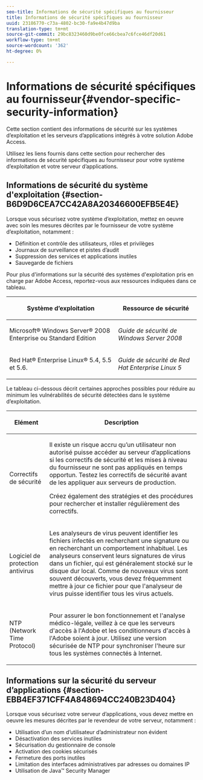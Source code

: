 ```yaml
---
seo-title: Informations de sécurité spécifiques au fournisseur
title: Informations de sécurité spécifiques au fournisseur
uuid: 23186770-c73a-4802-bc30-fa9e4b47d9ba
translation-type: tm+mt
source-git-commit: 29bc8323460d9be0fce66cbea7c6fce46df20d61
workflow-type: tm+mt
source-wordcount: '362'
ht-degree: 0%

---
```



# Informations de sécurité spécifiques au fournisseur{#vendor-specific-security-information}

Cette section contient des informations de sécurité sur les systèmes d’exploitation et les serveurs d’applications intégrés à votre solution Adobe Access.

Utilisez les liens fournis dans cette section pour rechercher des informations de sécurité spécifiques au fournisseur pour votre système d’exploitation et votre serveur d’applications.

## Informations de sécurité du système d&#39;exploitation {#section-B6D9D6CEA7CC42A8A20346600EFB5E4E}

Lorsque vous sécurisez votre système d’exploitation, mettez en oeuvre avec soin les mesures décrites par le fournisseur de votre système d’exploitation, notamment :

* Définition et contrôle des utilisateurs, rôles et privilèges
* Journaux de surveillance et pistes d’audit
* Suppression des services et applications inutiles
* Sauvegarde de fichiers

Pour plus d&#39;informations sur la sécurité des systèmes d&#39;exploitation pris en charge par Adobe Access, reportez-vous aux ressources indiquées dans ce tableau.

<table frame="all" colsep="1" rowsep="1" class="+ topic/table adobe-d/table " id="table-ugl-kjz-n4"> 
 <thead class="- topic/thead "> 
  <tr rowsep="1" class="- topic/row "> 
   <th colname="1" class="- topic/entry entry"> <p class="- topic/p ">Système d’exploitation </p> </th> 
   <th colname="2" class="- topic/entry entry"> <p class="- topic/p ">Ressource de sécurité </p> </th> 
  </tr> 
 </thead>
 <tbody class="- topic/tbody "> 
  <tr rowsep="1" class="- topic/row "> 
   <td colname="1" class="- topic/entry "> <p class="- topic/p ">Microsoft® Windows Server® 2008 Enterprise ou Standard Edition </p> </td> 
   <td colname="2" class="- topic/entry "> <p class="- topic/p "><i class="+ topic/ph hi-d/i ">Guide de sécurité de Windows Server 2008</i> </p> </td> 
  </tr> 
  <tr rowsep="0" class="- topic/row "> 
   <td colname="1" class="- topic/entry "> <p class="- topic/p ">Red Hat® Enterprise Linux® 5.4, 5.5 et 5.6. </p> </td> 
   <td colname="2" class="- topic/entry "> <p class="- topic/p "><i class="+ topic/ph hi-d/i ">Guide de sécurité de Red Hat Enterprise Linux 5</i> </p> </td> 
  </tr> 
 </tbody> 
</table>

Le tableau ci-dessous décrit certaines approches possibles pour réduire au minimum les vulnérabilités de sécurité détectées dans le système d’exploitation.

<table frame="all" colsep="1" rowsep="1" class="+ topic/table adobe-d/table " id="table-whl-kjz-n4"> 
 <thead class="- topic/thead "> 
  <tr rowsep="1" class="- topic/row "> 
   <th colname="1" class="- topic/entry entry"> <p class="- topic/p ">Elément </p> </th> 
   <th colname="2" class="- topic/entry entry"> <p class="- topic/p ">Description </p> </th> 
  </tr> 
 </thead>
 <tbody class="- topic/tbody "> 
  <tr rowsep="1" class="- topic/row "> 
   <td colname="1" class="- topic/entry "> <p class="- topic/p ">Correctifs de sécurité </p> </td> 
   <td colname="2" class="- topic/entry "> <p class="- topic/p ">Il existe un risque accru qu’un utilisateur non autorisé puisse accéder au serveur d’applications si les correctifs de sécurité et les mises à niveau du fournisseur ne sont pas appliqués en temps opportun. Testez les correctifs de sécurité avant de les appliquer aux serveurs de production. </p> <p class="- topic/p ">Créez également des stratégies et des procédures pour rechercher et installer régulièrement des correctifs. </p> </td> 
  </tr> 
  <tr rowsep="1" class="- topic/row "> 
   <td colname="1" class="- topic/entry "> <p class="- topic/p ">Logiciel de protection antivirus </p> </td> 
   <td colname="2" class="- topic/entry "> <p class="- topic/p ">Les analyseurs de virus peuvent identifier les fichiers infectés en recherchant une signature ou en recherchant un comportement inhabituel. Les analyseurs conservent leurs signatures de virus dans un fichier, qui est généralement stocké sur le disque dur local. Comme de nouveaux virus sont souvent découverts, vous devez fréquemment mettre à jour ce fichier pour que l'analyseur de virus puisse identifier tous les virus actuels. </p> </td> 
  </tr> 
  <tr rowsep="0" class="- topic/row "> 
   <td colname="1" class="- topic/entry "> <p class="- topic/p ">NTP (Network Time Protocol) </p> </td> 
   <td colname="2" class="- topic/entry "> <p class="- topic/p ">Pour assurer le bon fonctionnement et l'analyse médico-légale, veillez à ce que les serveurs d'accès à l'Adobe et les conditionneurs d'accès à l'Adobe soient à jour. Utilisez une version sécurisée de NTP pour synchroniser l'heure sur tous les systèmes connectés à Internet. </p> </td> 
  </tr> 
 </tbody> 
</table>

## Informations sur la sécurité du serveur d’applications {#section-EBB4EF371CFF4A848694CC240B23D404}

Lorsque vous sécurisez votre serveur d’applications, vous devez mettre en oeuvre les mesures décrites par le revendeur de votre serveur, notamment :

* Utilisation d’un nom d’utilisateur d’administrateur non évident
* Désactivation des services inutiles
* Sécurisation du gestionnaire de console
* Activation des cookies sécurisés
* Fermeture des ports inutiles
* Limitation des interfaces administratives par adresses ou domaines IP
* Utilisation de Java™ Security Manager

